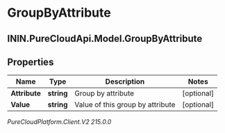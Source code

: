 # GroupByAttribute

## ININ.PureCloudApi.Model.GroupByAttribute

## Properties

|Name | Type | Description | Notes|
|------------ | ------------- | ------------- | -------------|
| **Attribute** | **string** | Group by attribute | [optional] |
| **Value** | **string** | Value of this group by attribute | [optional] |



_PureCloudPlatform.Client.V2 215.0.0_
